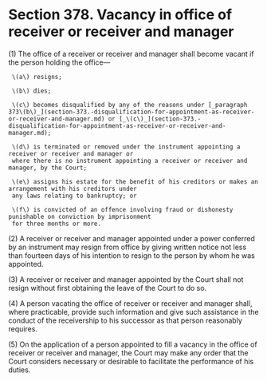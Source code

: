 # Section 378. Vacancy in office of receiver or receiver and manager

\(1\) The office of a receiver or receiver and manager shall become vacant if the person holding the office—

     \(a\) resigns;

     \(b\) dies;

     \(c\) becomes disqualified by any of the reasons under [_paragraph 373\(b\)_](section-373.-disqualification-for-appointment-as-receiver-or-receiver-and-manager.md) or [_\(c\)_](section-373.-disqualification-for-appointment-as-receiver-or-receiver-and-manager.md);

     \(d\) is terminated or removed under the instrument appointing a receiver or receiver and manager or  
     where there is no instrument appointing a receiver or receiver and manager, by the Court;

     \(e\) assigns his estate for the benefit of his creditors or makes an arrangement with his creditors under  
     any laws relating to bankruptcy; or

     \(f\) is convicted of an offence involving fraud or dishonesty punishable on conviction by imprisonment  
     for three months or more.

\(2\) A receiver or receiver and manager appointed under a power conferred by an instrument may resign from office by giving written notice not less than fourteen days of his intention to resign to the person by whom he was appointed.

\(3\) A receiver or receiver and manager appointed by the Court shall not resign without first obtaining the leave of the Court to do so.

\(4\) A person vacating the office of receiver or receiver and manager shall, where practicable, provide such information and give such assistance in the conduct of the receivership to his successor as that person reasonably requires.

\(5\) On the application of a person appointed to fill a vacancy in the office of receiver or receiver and manager, the Court may make any order that the Court considers necessary or desirable to facilitate the performance of his duties.

